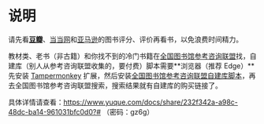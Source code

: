 # 说明

请先看[**豆瓣**](https://book.douban.com)、[当当网](https://dangdang.com)和[亚马逊](https://z.cn)的图书评分、评价再看书，以免浪费时间精力。

教材类、老书（非古籍）和你找不到的冷门书籍在[全国图书馆参考咨询联盟](http://www.ucdrs.superlib.net/)找，自建库（别人从参考咨询联盟收集的，要付费）脚本需要**浏览器（推荐 Edge）**先安装 [Tampermonkey](https://microsoftedge.microsoft.com/addons/detail/iikmkjmpaadaobahmlepeloendndfphd) 扩展，然后安装[全国图书馆参考咨询联盟自建库脚本](https://greasyfork.org/zh-CN/scripts?q=superlib.net)，再去全国图书馆参考咨询联盟搜索，搜索结果就有自建库的购买链接了。

具体详情请查看：https://www.yuque.com/docs/share/232f342a-a98c-48dc-ba14-961031bfc0d0?# （密码：gz6g）
